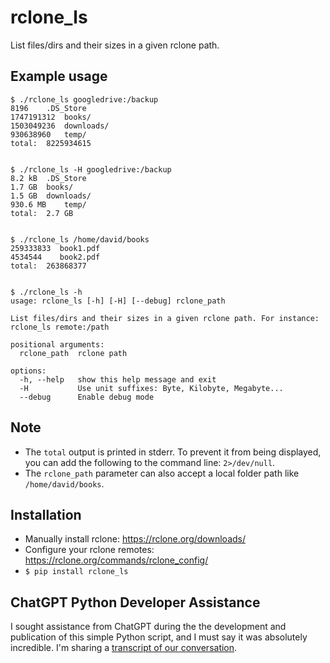# rclone_ls

List files/dirs and their sizes in a given rclone path.

## Example usage
```
$ ./rclone_ls googledrive:/backup
8196	.DS_Store
1747191312	books/
1503049236	downloads/
930638960	temp/
total:	8225934615


$ ./rclone_ls -H googledrive:/backup
8.2 kB	.DS_Store
1.7 GB	books/
1.5 GB	downloads/
930.6 MB	temp/
total:	2.7 GB


$ ./rclone_ls /home/david/books
259333833  book1.pdf
4534544    book2.pdf
total:  263868377


$ ./rclone_ls -h
usage: rclone_ls [-h] [-H] [--debug] rclone_path

List files/dirs and their sizes in a given rclone path. For instance: rclone_ls remote:/path

positional arguments:
  rclone_path  rclone path

options:
  -h, --help   show this help message and exit
  -H           Use unit suffixes: Byte, Kilobyte, Megabyte...
  --debug      Enable debug mode
```

## Note
- The `total` output is printed in stderr. 
  To prevent it from being displayed, you can add the following to the command line: `2>/dev/null`.
- The `rclone_path` parameter can also accept a local folder path like `/home/david/books`.


## Installation
- Manually install rclone: https://rclone.org/downloads/
- Configure your rclone remotes: https://rclone.org/commands/rclone_config/
- `$ pip install rclone_ls`


## ChatGPT Python Developer Assistance
I sought assistance from ChatGPT during the the development and publication of this simple Python script, and I must say it was absolutely incredible. I'm sharing a [transcript of our conversation](chatgpt_developer_assistance.md).
